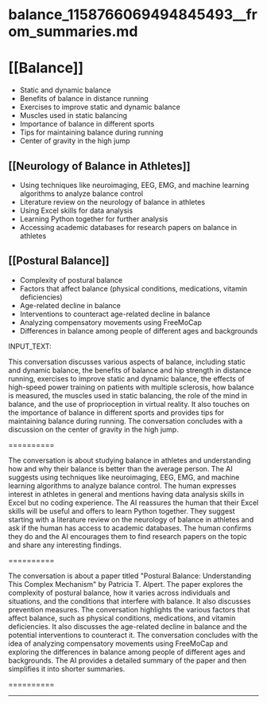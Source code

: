 # balance_1158766069494845493__from_summaries.md

# [[Balance]]
- Static and dynamic balance
- Benefits of balance in distance running
- Exercises to improve static and dynamic balance
- Muscles used in static balancing
- Importance of balance in different sports
- Tips for maintaining balance during running
- Center of gravity in the high jump

## [[Neurology of Balance in Athletes]]
- Using techniques like neuroimaging, EEG, EMG, and machine learning algorithms to analyze balance control
- Literature review on the neurology of balance in athletes
- Using Excel skills for data analysis
- Learning Python together for further analysis
- Accessing academic databases for research papers on balance in athletes

## [[Postural Balance]]
- Complexity of postural balance
- Factors that affect balance (physical conditions, medications, vitamin deficiencies)
- Age-related decline in balance
- Interventions to counteract age-related decline in balance
- Analyzing compensatory movements using FreeMoCap
- Differences in balance among people of different ages and backgrounds

INPUT_TEXT:



This conversation discusses various aspects of balance, including static and dynamic balance, the benefits of balance and hip strength in distance running, exercises to improve static and dynamic balance, the effects of high-speed power training on patients with multiple sclerosis, how balance is measured, the muscles used in static balancing, the role of the mind in balance, and the use of proprioception in virtual reality. It also touches on the importance of balance in different sports and provides tips for maintaining balance during running. The conversation concludes with a discussion on the center of gravity in the high jump.

==========


The conversation is about studying balance in athletes and understanding how and why their balance is better than the average person. The AI suggests using techniques like neuroimaging, EEG, EMG, and machine learning algorithms to analyze balance control. The human expresses interest in athletes in general and mentions having data analysis skills in Excel but no coding experience. The AI reassures the human that their Excel skills will be useful and offers to learn Python together. They suggest starting with a literature review on the neurology of balance in athletes and ask if the human has access to academic databases. The human confirms they do and the AI encourages them to find research papers on the topic and share any interesting findings.

==========


The conversation is about a paper titled "Postural Balance: Understanding This Complex Mechanism" by Patricia T. Alpert. The paper explores the complexity of postural balance, how it varies across individuals and situations, and the conditions that interfere with balance. It also discusses prevention measures. The conversation highlights the various factors that affect balance, such as physical conditions, medications, and vitamin deficiencies. It also discusses the age-related decline in balance and the potential interventions to counteract it. The conversation concludes with the idea of analyzing compensatory movements using FreeMoCap and exploring the differences in balance among people of different ages and backgrounds. The AI provides a detailed summary of the paper and then simplifies it into shorter summaries.

==========





___

